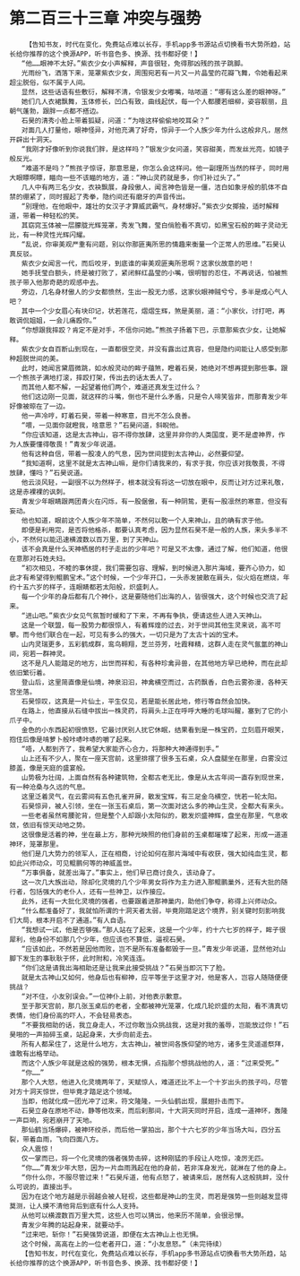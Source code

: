 # 第二百三十三章 冲突与强势
        【告知书友，时代在变化，免费站点难以长存，手机app多书源站点切换看书大势所趋，站长给你推荐的这个换源APP，听书音色多、换源、找书都好使！】
       “他……眼神不太好。”紫衣少女小声解释，声音很轻，免得那凶残的孩子跳脚。
       光雨纷飞，洒落下来，笼罩紫衣少女，周围宛若有一片又一片晶莹的花瓣飞舞，令她看起来超尘脱俗，似不属于人间。
       显然，这些话语有些敷衍，解释不清，令银发少女嘟嘴，咕哝道：“哪有这么差的眼神呀。”
       她们几人衣裙飘舞，玉体修长，凹凸有致，曲线起伏，每一个人都腰若细柳，姿容靓丽，且朝气蓬勃，跟胖一点都不搭边。
       石昊的清秀小脸上带着狐疑，问道：“为啥这样偷偷地咬耳朵？”
       对面几人打量他，眼神怪异，对他充满了好奇，惊异于一个人族少年为什么这般非凡，居然开辟出十洞天。
       “我刚才好像听到你说我们胖，是这样吗？”银发少女问道，笑容甜美，而发丝光亮，如镜子般反光。
       “难道不是吗？”熊孩子惊讶，那意思是，你怎么会这样问。他一副理所当然的样子，同时用大眼瞟啊瞟，瞄向一些不该瞄的地方，道：“神山灵药就是多，你们补过头了。”
       几人中有两三名少女，衣袂飘展，身段傲人，闻言神色皆是一僵，洁白如象牙般的肌体不自禁的绷紧了，同时握起了秀拳，隐约间还有磨牙的声音传出。
       “别理他，在他眼中，雄壮的女汉子才算威武霸气，身材爆好。”紫衣少女揶揄，适时解释道，带着一种轻松的笑。
       其窈窕玉体被一层朦胧光辉笼罩，秀发飞舞，莹白俏脸看不真切，如黑宝石般的眸子灵动无比，有一种灵性光辉闪耀。
       “乱说，你审美观严重有问题，别以你那匪夷所思的情趣来衡量一个正常人的思维。”石昊认真反驳。
       紫衣少女闻言一代，而后咬牙，到底谁的审美观匪夷所思啊？这家伙故意的吧！
       她手抚莹白额头，终是被打败了，紧闭鲜红晶莹的小嘴，很明智的忍住，不再说话，怕被熊孩子带入他那奇葩的观感中去。
       旁边，几名身材傲人的少女都愤然，生出一股无力感，这家伙眼神贼兮兮，多半是成心气人吧？
       其中一个少女眉心有块印记，状若莲花，熠熠生辉，煞是美丽，道：“小家伙，讨打吧，再敢调侃姐姐，一会儿痛殴你。”
       “你想跟我摔跤？肯定不是对手，不信你问她。”熊孩子扬着下巴，示意那紫衣少女，让她解释。
       紫衣少女自百断山到现在，一直都很空灵，并没有露出过真容，但是隐约间能让人感受到那种超脱世间的美。
       此时，她闻言黛眉微跳，如水般灵动的眸子蕴煞，瞪着石昊，她绝对不想再提到那些事。跟一个熊孩子满地打滚，摔跤打架，传出去的话太丢人了。
       而其他人都不解，一起望着他们两个，难道还真发生过什么？
       他们这边刚一见面，就这样的斗嘴，倒也不是什么矛盾，只是令人啼笑皆非，而那青发少年好像被晾在了一边。
       他一声冷哼，盯着石昊，带着一种寒意，目光不怎么良善。
       “喂，一见面你就瞪我，啥意思？”石昊问道，斜睨他。
       “你应该知道，这是太古神山，容不得你放肆，这里并非你的人类国度，更不是虚神界，作为人族要懂得敬畏！”青发少年说道。
       他有这种自信，带着一股凌人的气息，因为世间提到太古神山，必然要仰望。
       “我知道啊，这里不就是太古神山嘛，是你们请我来的，有求于我，你应该对我敬畏，不得放肆，懂吗？”石昊说道。
       他云淡风轻，一副很不以为然样子，根本就没有将这一切放在眼中，反而让对方过来礼敬，这是赤裸裸的讽刺。
       青发少年眼睛跟两团青火在闪烁，有一股倨傲，有一种阴鸷，更有一股凛然的寒意，但没有妄动。
       他也知道，眼前这个人族少年不简单，不然何以敢一个人来神山，且的确有求于他。
       即便是利用完，是否将他格杀，都要认真考虑，因为显然石昊不是一般的人族，来头多半不小，不然何以能迅速横渡数以百万里，到了天神山。
       该不会真是什么天神栖居的村子走出的少年吧？可是又不太像，通过了解，他们知道，他很在意那对石姓夫妇。
       “初次相见，不睦的事休提，我们需要包容、理解，到时候进入那片海域，要齐心协力，如此才有希望得到鲲鹏宝术。”这个时候，一个少年开口，一头赤发披散在肩头，似火焰在燃烧，年约十五六岁的样子，连眼睛都若太阳般，炽盛刺人。
       每一个少年的身后都有几个神仆，这是要随他们出海的人，皆很强大，这个时候也交流了起来。
       “进山吧。”紫衣少女见气氛暂时缓和了下来，不再有争执，便请这些人进入天神山。
       这是一个联盟，每一股势力都很惊人，有着辉煌的过去，对于世间其他生灵来说，高不可攀。而今他们联合在一起，可见有多么的强大，一切只是为了太古十凶的宝术。
       山内灵瑞更多，五彩鹤成群，鸾鸟翱翔，芝兰芬芳，吐霞释精，这群人走在灵气氤氲的神山间，宛若一群神灵。
       这不是凡人能踏足的地方，出世而祥和，有各种珍禽异兽，在其他地方早已绝种，而在此却依旧繁衍着。
       登山后，这里简直像是仙境，神泉汩汩，神禽横空而过，古药飘香，白色云雾弥漫，各种天宫坐落。
       石昊惊叹，这真是一片仙土，平生仅见，若是能长居此地，修行等自然会加快。
       在路上，他直接从石缝中拔出一株灵药，将肩头上正在呼呼大睡的毛球叫醒，塞到了它的小爪子中。
       金色的小东西起初很愤怒，它最讨厌别人扰它休眠，结果看到是一株宝药，立刻眉开眼笑，抱住后像是啃萝卜般咔哧咔哧的嚼了起来。
       “唔，人都到齐了，我希望大家能齐心合力，将那种大神通得到手。”
       山上还有不少人，聚在一座天宫前，这里排摆了很多玉石桌，众人盘腿坐在那里，白雾没过膝盖，像是天庭的盛宴般。
       山势极为壮阔，上面自然有各种建筑物，全都古老无比，像是从太古年间一直存到现世来，有一种沧桑与久远的气息。
       这里泛着灵气，在云雾间有五色孔雀开屏，散发宝辉，有三足金乌横空，恍若一轮太阳。
       石昊惊异，被人引领，坐在一张玉石桌后，第一次面对这么多的神山生灵，全都大有来头。
       一些老者虽然弯腰驼背，但是整个人却跟小太阳似的，散发炽盛神辉，盘坐在那里，气息收敛，依旧有惊天动地之势。
       这很像是活着的神，坐在最上方，那种光映照的他们身前的玉桌都璀璨了起来，形成一道道神环，笼罩那里。
       他们是几大势力的领军人，正在相商，讨论如何在那片海域中有收获，强大如纯血生灵，都如此兴师动众，可见鲲鹏何等的神威盖世。
       “万事俱备，就差出海了。”事实上，他们早已商讨良久，该动身了。
       这一次几大族出动，除却化灵境的几个少年男女将作为主力进入那鲲鹏巢外，还有大批的随行者，包括强大的老仆人，还有一些神卫，以作接应。
       此外，还有一大批化灵境的强者，也要跟着进那神巢内，助他们争夺，称得上兴师动众。
       “什么都准备好了，我就怕所谓的十洞天者太弱，毕竟刚踏足这个境界，别关键时刻影响我们大局，根本开启不了通道。”有人自语。
       “我想试一试，他是否够强。”那人站在了起来，这是一个少年，约十六七岁的样子，眸子很犀利，他身份不如那几个少年，但应该也不算低，逼视石昊。
       “应该如此，不然若是因他而败，岂不是所有准备都毁于一旦。”青发少年说道，显然他对山脚下发生的事耿耿于怀，此时附和，冷笑连连。
       “你们这是请我出海相助还是让我来此接受挑战？”石昊当即沉下了脸。
       就是太古神山又如何，他身后也有柳神，应平等坐于这里才对，他是客人，岂容人随随便便挑战？
       “对不住，小友别误会。”一位神仆上前，对他表示歉意。
       至于那天宫前，那几张玉桌后的老者，全都被神光笼罩，化成几轮炽盛的太阳，看不清真切表情，他们身份高的吓人，不会轻易表态。
       “不要我相助的话，我立身走人，不过你敢当众挑战我，这是对我的羞辱，岂能放过你！”石昊啪的一声拍碎玉桌，站起身来，大步向前走去。
       所有人都呆住了，这是什么地方，太古神山，被世间各族仰望的地方，诸多生灵遥遥祭拜，谁敢有出格举动。
       而这个人族少年就是这般的强势，根本无惧，点指那个想挑战他的人，道：“过来受死。”
       “你……”
       那个人大怒，他进入化灵境两年了，天赋惊人，难道还比不上一个十岁出头的孩子吗，尽管对方十洞天惊世，但毕竟才踏足这个领域。
       当即，他就化成一团光冲了过来，符文隆隆，一头仙鹤出现，展翅扑击而下。
       石昊立身在原地不动，静等他攻来，而后刹那间，十大洞天同时开启，连成一道神环，轰隆一声巨响，宛若崩开了天地。
       那仙鹤当场爆碎，被神环绞杀，而后他一掌拍出，那个十六七岁的少年当场大叫，四分五裂，带着血雨，飞向四面八方。
       众人震惊！
       仅一掌而已，将一个化灵境的强者强势击碎，这种刚猛的手段让人吃惊，凌厉无匹。
       “你……”青发少年大怒，因为一片血雨溅起在他的身前，若非浑身发光，就淋在了他的身上。
       “你什么你，不服尽管过来！”石昊斥道，他有点怒了，被请来后，居然有人这般挑衅，没什么可说的，直接出手。
       因为在这个地方越是示弱越会被人轻视，这些都是神山的生灵，而若是强势一些则越发显得莫测，让人摸不清他背后到底有什么人支持。
       从他可以横渡数百万里大荒，这些人也可以猜出，他来历不简单，会很忌惮。
       青发少年腾的站起身来，就要动手。
       “过来吧，斩你！”石昊强势说道，即便在太古神山上也无惧。
       这个时候，高高在上的一位老者开口，道：“小友息怒。”（未完待续）
       【告知书友，时代在变化，免费站点难以长存，手机app多书源站点切换看书大势所趋，站长给你推荐的这个换源APP，听书音色多、换源、找书都好使！】